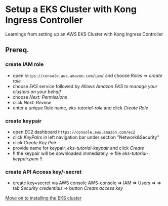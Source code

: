 # Setup a EKS Cluster with Kong Ingress Controller
Learnings from setting up an AWS EKS Cluster with Kong Ingress Controller

## Prereq.

### create IAM role
* open ```https://console.aws.amazon.com/iam/``` and choose _Roles_ => _create role_  
* choose _EKS_ service followed by _Allows Amazon EKS to manage your clusters on your behalf_  
* choose _Next: Permissions_
* click _Next: Review_
* enter a *unique* Role name, _eks-tutorial-role_ and click *_Create Role_*

### create keypair

* open EC2 dashboard ```https://console.aws.amazon.com/ec2```
* click _KeyPairs_ in left navigation bar under section "Network&Security"
* click _Create Key Pair_
* provide name for keypair, _eks-tutorial-keypair_ and click *_Create_*
* !! the keypair will be downloaded immediately => file *eks-tutorial-keypair.pem* !!

### create API Access key/-secret
* create key+secret via AWS console
  AWS-console => IAM => Users => <your user> => tab *Security credentials* => button *Create access key*

[Move on to installing the EKS cluster](eks-cluster/README.md)